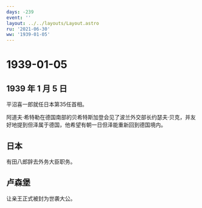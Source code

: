 ```yaml
---
days: -239
event: ''
layout: ../../layouts/Layout.astro
ru: '2021-06-30'
ww: '1939-01-05'
---
```


# 1939-01-05

## 1939 年 1 月 5 日

平沼喜一郎就任日本第35任首相。

阿道夫·希特勒在德国南部的贝希特斯加登会见了波兰外交部长约瑟夫·贝克，并友好地提到但泽属于德国，他希望有朝一日但泽能重新回到德国境内。

## 日本

有田八郎辞去外务大臣职务。

## 卢森堡

让亲王正式被封为世袭大公。